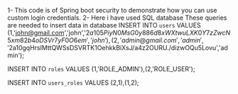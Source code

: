 1- This code is of Spring boot security to demonstrate how you can use custom login credentials.
2- Here i have used SQL database
  These queries are needed to insert data in database
  INSERT INTO `users` VALUES
  (1,'john@gmail.com','john','$2a$10$5PiyN0MsG0y886d8xWXtwuLXK0Y7zZwcN5xm82b4oDSVr7yF0O6em','john'),
  (2,'admin@gmail.com','admin','$2a$10$gqHrslMttQWSsDSVRTK1OehkkBiXsJ/a4z2OURU./dizwOQu5Lovu','admin');

  INSERT INTO `roles` VALUES (1,'ROLE_ADMIN'),(2,'ROLE_USER');

  INSERT INTO `users_roles` VALUES (2,1),(1,2);
